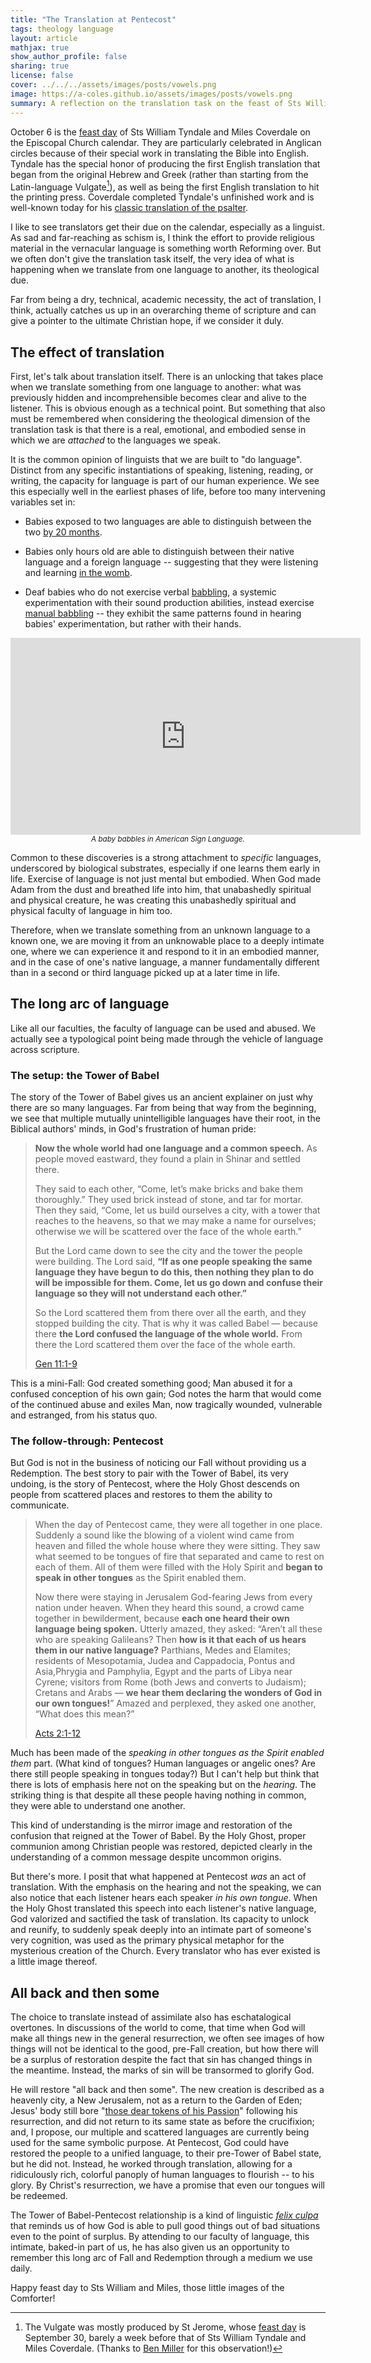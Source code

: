 ```yaml
---
title: "The Translation at Pentecost"
tags: theology language
layout: article
mathjax: true
show_author_profile: false
sharing: true
license: false
cover: ../../../assets/images/posts/vowels.png
image: https://a-coles.github.io/assets/images/posts/vowels.png
summary: A reflection on the translation task on the feast of Sts William Tyndale and Miles Coverdale.
---
```


<!-- New blog post! Taking a look at the geometry of Karl Barth in the Epistle to the Romans (what a read!) and speculating on the mathematical implications of his intersecting planes and visible and invisible points. -->

October 6 is the [feast day](https://en.wikipedia.org/wiki/Calendar_of_saints_(Episcopal_Church)#October) of Sts William Tyndale and Miles Coverdale on the Episcopal Church calendar. They are particularly celebrated in Anglican circles because of their special work in translating the Bible into English. <!--more--> Tyndale has the special honor of producing the first English translation that began from the original Hebrew and Greek (rather than starting from the Latin-language Vulgate[^1]), as well as being the first English translation to hit the printing press. Coverdale completed Tyndale's unfinished work and is well-known today for his [classic translation of the psalter](http://www.bible-researcher.com/prayerbook1.html).

I like to see translators get their due on the calendar, especially as a linguist. As sad and far-reaching as schism is, I think the effort to provide religious material in the vernacular language is something worth Reforming over. But we often don't give the translation task itself, the very idea of what is happening when we translate from one language to another, its theological due. 

Far from being a dry, technical, academic necessity, the act of translation, I think, actually catches us up in an overarching theme of scripture and can give a pointer to the ultimate Christian hope, if we consider it duly.

## The effect of translation

First, let's talk about translation itself. There is an unlocking that takes place when we translate something from one language to another: what was previously hidden and incomprehensible becomes clear and alive to the listener. This is obvious enough as a technical point. But something that also must be remembered when considering the theological dimension of the translation task is that there is a real, emotional, and embodied sense in which we are *attached* to the languages we speak. 

It is the common opinion of linguists that we are built to "do language". Distinct from any specific instantiations of speaking, listening, reading, or writing, the capacity for language is part of our human experience. We see this especially well in the earliest phases of life, before too many intervening variables set in:

* Babies exposed to two languages are able to distinguish between the two [by 20 months](https://www.eurekalert.org/news-releases/580239).

* Babies only hours old are able to distinguish between their native language and a foreign language -- suggesting that they were listening and learning [in the womb](https://www.washington.edu/news/2013/01/02/while-in-womb-babies-begin-learning-language-from-their-mothers/).

* Deaf babies who do not exercise verbal [babbling](https://en.wikipedia.org/wiki/Babbling), a systemic experimentation with their sound production abilities, instead exercise [manual babbling](https://en.wikipedia.org/wiki/Manual_babbling) -- they exhibit the same patterns found in hearing babies' experimentation, but rather with their hands.

<center><iframe width="560" height="315" src="https://www.youtube.com/embed/s3gqI_lCXQ0" title="YouTube video player" frameborder="0" allow="accelerometer; autoplay; clipboard-write; encrypted-media; gyroscope; picture-in-picture" allowfullscreen></iframe>
<br>
<small><i>A baby babbles in American Sign Language.</i></small>
</center>

Common to these discoveries is a strong attachment to *specific* languages, underscored by biological substrates, especially if one learns them early in life. Exercise of language is not just mental but embodied. When God made Adam from the dust and breathed life into him, that unabashedly spiritual and physical creature, he was creating this unabashedly spiritual and physical faculty of language in him too.

Therefore, when we translate something from an unknown language to a known one, we are moving it from an unknowable place to a deeply intimate one, where we can experience it and respond to it in an embodied manner, and in the case of one's native language, a manner fundamentally different than in a second or third language picked up at a later time in life.

<!-- All communication has some communion involved. (Linguists involved in semantics and pragmatics call this communion the shared [domain of discourse](https://www.thoughtco.com/discourse-domain-language-1690398)). -->

## The long arc of language

Like all our faculties, the faculty of language can be used and abused. We actually see a typological point being made through the vehicle of language across scripture. 

### The setup: the Tower of Babel

The story of the Tower of Babel gives us an ancient explainer on just why there are so many languages. Far from being that way from the beginning, we see that multiple mutually unintelligible languages have their root, in the Biblical authors' minds, in God's frustration of human pride:

> **Now the whole world had one language and a common speech.** As people moved eastward, they found a plain in Shinar and settled there.
>
> They said to each other, “Come, let’s make bricks and bake them thoroughly.” They used brick instead of stone, and tar for mortar. Then they said, “Come, let us build ourselves a city, with a tower that reaches to the heavens, so that we may make a name for ourselves; otherwise we will be scattered over the face of the whole earth.”
>
> But the Lord came down to see the city and the tower the people were building. The Lord said, **“If as one people speaking the same language they have begun to do this, then nothing they plan to do will be impossible for them. Come, let us go down and confuse their language so they will not understand each other.”**
>
> So the Lord scattered them from there over all the earth, and they stopped building the city. That is why it was called Babel — because there **the Lord confused the language of the whole world.** From there the Lord scattered them over the face of the whole earth.
>
> [Gen 11:1-9](https://www.biblegateway.com/passage/?search=Genesis%2011%3A1-9&version=NIV)

This is a mini-Fall: God created something good; Man abused it for a confused conception of his own gain; God notes the harm that would come of the continued abuse and exiles Man, now tragically wounded, vulnerable and estranged, from his status quo.

### The follow-through: Pentecost

But God is not in the business of noticing our Fall without providing us a Redemption. The best story to pair with the Tower of Babel, its very undoing, is the story of Pentecost, where the Holy Ghost descends on people from scattered places and restores to them the ability to communicate.

> When the day of Pentecost came, they were all together in one place. Suddenly a sound like the blowing of a violent wind came from heaven and filled the whole house where they were sitting. They saw what seemed to be tongues of fire that separated and came to rest on each of them. All of them were filled with the Holy Spirit and **began to speak in other tongues** as the Spirit enabled them.
>
> Now there were staying in Jerusalem God-fearing Jews from every nation under heaven. When they heard this sound, a crowd came together in bewilderment, because **each one heard their own language being spoken.** Utterly amazed, they asked: “Aren’t all these who are speaking Galileans? Then **how is it that each of us hears them in our native language?** Parthians, Medes and Elamites; residents of Mesopotamia, Judea and Cappadocia, Pontus and Asia,Phrygia and Pamphylia, Egypt and the parts of Libya near Cyrene; visitors from Rome (both Jews and converts to Judaism); Cretans and Arabs — **we hear them declaring the wonders of God in our own tongues!**” Amazed and perplexed, they asked one another, “What does this mean?”
>
> [Acts 2:1-12](https://www.biblegateway.com/passage/?search=Acts+2%3A1-12&version=NIV)

Much has been made of the *speaking in other tongues as the Spirit enabled them* part. (What kind of tongues? Human languages or angelic ones? Are there still people speaking in tongues today?) But I can't help but think that there is lots of emphasis here not on the speaking but on the *hearing*. The striking thing is that despite all these people having nothing in common, they were able to understand one another.

This kind of understanding is the mirror image and restoration of the confusion that reigned at the Tower of Babel. By the Holy Ghost, proper communion among Christian people was restored, depicted clearly in the understanding of a common message despite uncommon origins.

But there's more. I posit that what happened at Pentecost *was* an act of translation. With the emphasis on the hearing and not the speaking, we can also notice that each listener hears each speaker *in his own tongue*. When the Holy Ghost translated this speech into each listener's native language, God valorized and sactified the task of translation. Its capacity to unlock and reunify, to suddenly speak deeply into an intimate part of someone's very cognition, was used as the primary physical metaphor for the mysterious creation of the Church. Every translator who has ever existed is a little image thereof.

## All back and then some

The choice to translate instead of assimilate also has eschatalogical overtones. In discussions of the world to come, that time when God will make all things new in the general resurrection, we often see images of how things will not be identical to the good, pre-Fall creation, but how there will be a surplus of restoration despite the fact that sin has changed things in the meantime. Instead, the marks of sin will be transormed to glorify God. 

He will restore "all back and then some". The new creation is described as a heavenly city, a New Jerusalem, not as a return to the Garden of Eden; Jesus' body still bore "[those dear tokens of his Passion](https://en.wikipedia.org/wiki/Lo!_He_comes_with_clouds_descending)" following his resurrection, and did not return to its same state as before the crucifixion; and, I propose, our multiple and scattered languages are currently being used for the same symbolic purpose. At Pentecost, God could have restored the people to a unified language, to their pre-Tower of Babel state, but he did not. Instead, he worked through translation, allowing for a ridiculously rich, colorful panoply of human languages to flourish -- to his glory. By Christ's resurrection, we have a promise that even our tongues will be redeemed.

The Tower of Babel-Pentecost relationship is a kind of linguistic [*felix culpa*](https://en.wikipedia.org/wiki/Felix_culpa) that reminds us of how God is able to pull good things out of bad situations even to the point of surplus. By attending to our faculty of language, this intimate, baked-in part of us, he has also given us an opportunity to remember this long arc of Fall and Redemption through a medium we use daily. 

Happy feast day to Sts William and Miles, those little images of the Comforter!


[^1]: The Vulgate was mostly produced by St Jerome, whose [feast day](https://en.wikipedia.org/wiki/Calendar_of_saints_(Episcopal_Church)#September) is September 30, barely a week before that of Sts William Tyndale and Miles Coverdale. (Thanks to [Ben Miller](https://twitter.com/bobo_brizinski/status/1445558983977168900?ref_src=twsrc%5Etfw) for this observation!)